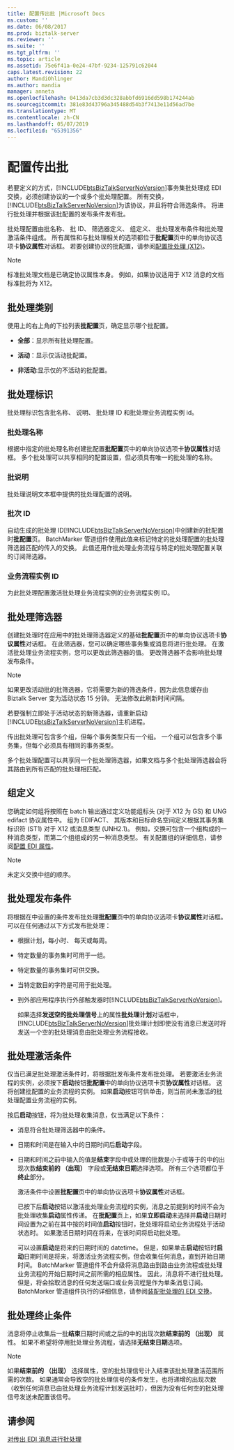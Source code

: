 ```yaml
---
title: 配置传出批 |Microsoft Docs
ms.custom: ''
ms.date: 06/08/2017
ms.prod: biztalk-server
ms.reviewer: ''
ms.suite: ''
ms.tgt_pltfrm: ''
ms.topic: article
ms.assetid: 75e6f41a-0e24-47bf-9234-125791c62044
caps.latest.revision: 22
author: MandiOhlinger
ms.author: mandia
manager: anneta
ms.openlocfilehash: 0413da7cb3d3dc328abbfd6916dd598b174244ab
ms.sourcegitcommit: 381e83d43796a345488d54b3f7413e11d56ad7be
ms.translationtype: MT
ms.contentlocale: zh-CN
ms.lasthandoff: 05/07/2019
ms.locfileid: "65391356"
---
```

# <a name="configuring-an-outgoing-batch"></a>配置传出批
若要定义的方式，[!INCLUDE[btsBizTalkServerNoVersion](../includes/btsbiztalkservernoversion-md.md)]事务集批处理成 EDI 交换，必须创建协议的一个或多个批处理配置。 所有交换，[!INCLUDE[btsBizTalkServerNoVersion](../includes/btsbiztalkservernoversion-md.md)]为该协议，并且将符合筛选条件。 将进行批处理并根据该批配置的发布条件发布批。  
  
 批处理配置由批名称、 批 ID、 筛选器定义、 组定义、 批处理发布条件和批处理激活条件组成。 所有属性和与批处理相关的选项都位于**批配置**页中的单向协议选项卡**协议属性**对话框。 若要创建协议的批配置，请参阅[配置批处理 (X12)](../core/configuring-batching-x12.md)。  
  
> [!NOTE]
>  标准批处理文档是已确定协议属性本身。 例如，如果协议适用于 X12 消息的文档标准批将为 X12。  
  
## <a name="batch-categories"></a>批处理类别  
 使用上的右上角的下拉列表**批配置**页，确定显示哪个批配置。  
  
-   **全部**：显示所有批处理配置。  
  
-   **活动**：显示仅活动批配置。  
  
-   **非活动**:显示仅的不活动的批配置。  
  
## <a name="batch-identification"></a>批处理标识  
 批处理标识包含批名称、 说明、 批处理 ID 和批处理业务流程实例 id。  
  
### <a name="batch-name"></a>批处理名称  
 根据中指定的批处理名称创建批配置**批配置**页中的单向协议选项卡**协议属性**对话框。 多个批处理可以共享相同的配置设置，但必须具有唯一的批处理的名称。  
  
### <a name="batch-description"></a>批说明  
 批处理说明文本框中提供的批处理配置的说明。  
  
### <a name="batch-id"></a>批次 ID  
 自动生成的批处理 ID[!INCLUDE[btsBizTalkServerNoVersion](../includes/btsbiztalkservernoversion-md.md)]中创建新的批配置时**批配置**页。 BatchMarker 管道组件使用此值来标记特定的批处理配置的批处理筛选器匹配的传入的交换。 此值还用作批处理业务流程与特定的批处理配置关联的订阅筛选器。  
  
### <a name="orchestration-instance-id"></a>业务流程实例 ID  
 为此批处理配置激活批处理业务流程实例的业务流程实例 ID。  
  
## <a name="batch-filter"></a>批处理筛选器  
 创建批处理时在应用中的批处理筛选器定义的基础**批配置**页中的单向协议选项卡**协议属性**对话框。 在此筛选器，您可以确定哪些事务集或消息将进行批处理。 在激活批处理业务流程实例，您可以更改此筛选器的值。 更改筛选器不会影响批处理发布条件。  
  
> [!NOTE]
>  如果更改活动批的批筛选器，它将需要为新的筛选条件，因为此信息缓存由 Biztalk Server 变为活动状态 15 分钟。 无法修改此刷新时间间隔。  
> 
>  若要强制立即处于活动状态的新筛选器，请重新启动[!INCLUDE[btsBizTalkServerNoVersion](../includes/btsbiztalkservernoversion-md.md)]主机进程。  
  
 传出批处理可包含多个组，但每个事务类型只有一个组。 一个组可以包含多个事务集，但每个必须具有相同的事务类型。  
  
 多个批处理配置可以共享同一个批处理筛选器，如果文档与多个批处理筛选器会将其路由到所有匹配的批处理相匹配。  
  
## <a name="group-definition"></a>组定义  
 您确定如何组将按照在 batch 输出通过定义功能组标头 (对于 X12 为 GS) 和 UNG edifact 协议属性中。 组为 EDIFACT、 其版本和目标命名空间定义根据其事务集标识符 (ST1) 对于 X12 或消息类型 (UNH2.1)。 例如，交换可包含一个组构成的一种消息类型，而第二个组组成的另一种消息类型。 有关配置组的详细信息，请参阅[配置 EDI 属性](../core/configuring-edi-properties.md)。  
  
> [!NOTE]
>  未定义交换中组的顺序。  
  
## <a name="batch-release-criteria"></a>批处理发布条件  
 将根据在中设置的条件发布批处理**批配置**页中的单向协议选项卡**协议属性**对话框。 可以在任何通过以下方式发布批处理：  
  
- 根据计划，每小时、 每天或每周。  
  
- 特定数量的事务集时可用于一组。  
  
- 特定数量的事务集时可供交换。  
  
- 当特定数目的字符是可用于批处理。  
  
- 到外部应用程序执行外部触发器时[!INCLUDE[btsBizTalkServerNoVersion](../includes/btsbiztalkservernoversion-md.md)]。  
  
  如果选择**发送空的批处理信号**上的属性**批处理计划**对话框中，[!INCLUDE[btsBizTalkServerNoVersion](../includes/btsbiztalkservernoversion-md.md)]批处理计划即使没有消息已发送时将发送一个空的批处理消息由批处理业务流程接收。  
  
## <a name="batch-activation-criteria"></a>批处理激活条件  
 仅当已满足批处理激活条件时，将根据批发布条件发布批处理。 若要激活业务流程的实例，必须按下**启动**按钮**批配置**中的单向协议选项卡页**协议属性**对话框。 这将创建批配置的业务流程的实例。 如果**启动**按钮可供单击，则当前尚未激活的批处理配置业务流程的实例。  
  
 按后**启动**按钮，将为批处理收集消息，仅当满足以下条件：  
  
- 消息符合批处理筛选器中的条件。  
  
- 日期和时间是在输入中的日期时间后**启动**字段。  
  
- 日期和时间之前中输入的值是**结束**字段中或处理的批数是小于或等于的中的出现次数**结束前的 （出现）** 字段或**无结束日期**选择选项。 所有三个选项都位于**终止**部分。  
  
  激活条件中设置**批配置**页中的单向协议选项卡**协议属性**对话框。  
  
  已按下后**启动**按钮以激活批处理业务流程的实例，消息之前提到的时间不会为批处理收集**启动**属性传递。  在**批配置**页上，如果**立即启动**未选择并**启动**日期时间设置为之前在其中按的时间值**启动**按钮时，批处理将启动业务流程处于活动状态时。 如果激活日期时间在将来，在该时间将启动批处理。  
  
  可以设置**启动**是将来的日期时间的 datetime。 但是，如果单击**启动**按钮时**启动**日期时间是将来，将激活业务流程实例，但会收集任何消息，直到开始日期时间。 BatchMarker 管道组件不会升级将消息路由到路由业务流程或批处理业务流程的开始日期时间之前所需的相应属性。 因此，消息将不进行批处理。 但是，将会拾取消息的任何发送端口或业务流程是作为单条消息订阅。 BatchMarker 管道组件执行的详细信息，请参阅[装配批处理的 EDI 交换](../core/assembling-a-batched-edi-interchange.md)。  
  
## <a name="batch-termination-criteria"></a>批处理终止条件  
 消息将停止收集后一批**结束**日期时间或之后的中的出现次数**结束前的 （出现）** 属性。 如果不希望将停用批处理业务流程，请选择**无结束日期**选项。  
  
> [!NOTE]
>  如果**结束前的 （出现）** 选择属性，空的批处理信号计入结束该批处理激活范围所需的次数。 如果通常会导致空的批处理信号的条件发生，也将递增的出现次数 （收到任何消息已由批处理业务流程计划发送批时），但因为没有任何空的批处理信号发送未配置该信号。  
  
## <a name="see-also"></a>请参阅  
 [对传出 EDI 消息进行批处理](../core/batching-outgoing-edi-messages.md)